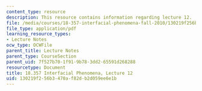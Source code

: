 ```yaml
---
content_type: resource
description: This resource contains information regarding lecture 12.
file: /media/courses/18-357-interfacial-phenomena-fall-2010/130219f256b3470af82db2d059ee6e1b_MIT18_357F10_Lecture12.pdf
file_type: application/pdf
learning_resource_types:
- Lecture Notes
ocw_type: OCWFile
parent_title: Lecture Notes
parent_type: CourseSection
parent_uid: 7f527b70-1f91-9b78-3dd2-65591d268288
resourcetype: Document
title: 18.357 Interfacial Phenomena, Lecture 12
uid: 130219f2-56b3-470a-f82d-b2d059ee6e1b
---
```

